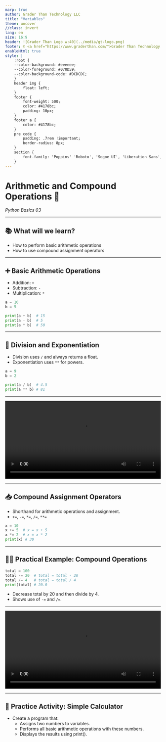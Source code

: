 ```yaml
---
marp: true
author: Grader Than Technology LLC
title: "Variables"
theme: uncover
//class: invert
lang: en
size: 16:9
header: ![Grader Than Logo w:40](../media/gt-logo.png)
footer: © <a href="https://www.graderthan.com/">Grader Than Technology LLC</a>
enableHtml: true
style: |
    :root {
    --color-background: #eeeeee;
    --color-foreground: #070D59;
    --color-background-code: #DCDCDC;
    }
    header img {
        float: left;
    }
    footer {
        font-weight: 500;
        color: #4178bc;
        padding: 10px;
    }
    footer a {
        color: #4178bc;
    }
    pre code {
        padding: .7rem !important;
        border-radius: 8px;
    }
    section {
        font-family: 'Poppins' 'Roboto', 'Segoe UI', 'Liberation Sans', 'Helvetica', 'Arial', sans-serif;
    }
---
```


# Arithmetic and Compound Operations 🧮

*Python Basics 03*

---

## 📚 What will we learn?

- How to perform basic arithmetic operations
- How to use compound assignment operators

---

## ➕ Basic Arithmetic Operations

- Addition: `+`
- Subtraction: `-`
- Multiplication: `*`

```python
a = 10
b = 5

print(a + b)  # 15
print(a - b)  # 5
print(a * b)  # 50
```

<!-- 
- This slide explains the basic arithmetic operations in Python.
- Show examples of addition, subtraction, multiplication, division, and exponentiation.
- Emphasize the importance of understanding these fundamental operations.
-->

---

## 🧮 Division and Exponentiation

- Division uses `/` and always returns a float.
- Exponentiation uses `**` for powers.

```python
a = 9
b = 2

print(a / b)  # 4.5
print(a ** b) # 81
```

<!-- 
- Highlight the fact that division results in a float even if the numbers are integers.
- Show how to use `**` for exponentiation, providing examples.
-->

---
<!-- _footer: ""  -->
<!-- _header: "" -->

<video src="../media/arithmetic_ops.mp4" controls width="100%"></video>

---

## 📥 Compound Assignment Operators

- Shorthand for arithmetic operations and assignment.
- `+=`, `-=`, `*=`, `/=`, `**=`

```python
x = 10
x += 5  # x = x + 5
x *= 2  # x = x * 2
print(x) # 30
```

<!-- 
- Introduce the concept of compound assignment operators as shortcuts for combining operations with assignment.
- Provide examples showing how to use `+=`, `*=`, and others.
- Emphasize the convenience and efficiency of using these operators.
-->

---

## 🧑‍💻 Practical Example: Compound Operations

```python
total = 100
total -= 20  # total = total - 20
total /= 4   # total = total / 4
print(total) # 20.0
```

- Decrease total by 20 and then divide by 4.
- Shows use of `-=` and `/=`.

<!-- 
- Provide a practical example to illustrate compound assignment operations in a real-world context.
- Emphasize the steps and the resulting value after each operation.
-->

---
<!-- _footer: ""  -->
<!-- _header: "" -->

<video src="../media/compound_ops.mp4" controls width="100%"></video>

---

## 📝 Practice Activity: Simple Calculator

- Create a program that:
    - Assigns two numbers to variables.
    - Performs all basic arithmetic operations with these numbers.
    - Displays the results using print().

<!-- 
- Encourage students to apply what they’ve learned by creating a simple program that performs arithmetic operations.
- Guide them through assigning values to variables, performing arithmetic operations, and displaying the results using F-strings.
- Emphasize the importance of practicing these concepts to solidify understanding.
- num1 = 8
  num2 = 3

  print(f"{num1} + {num2} = {num1 + num2}")
  print(f"{num1} - {num2} = {num1 - num2}")
  print(f"{num1} * {num2} = {num1 * num2}")
  print(f"{num1} / {num2} = {num1 / num2}")
  print(f"{num1} ** {num2} = {num1 ** num2}")
-->

